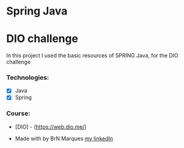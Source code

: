 # Spring Java
<h1>DIO challenge</h1>

<p>In this project I used the basic resources of  SPRING Java, for the DIO challenge</p>

### Technologies:

* [x] Java
* [x] Spring

### Course:

* [DIO] - (https://web.dio.me/)


* Made with by BrN Marques [my linkedIn](https://www.linkedin.com/in/brunomarques85/)
